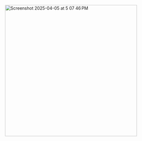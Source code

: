 <img width="435" alt="Screenshot 2025-04-05 at 5 07 46 PM" src="https://github.com/user-attachments/assets/a5779eca-a681-4da7-8703-763317e64d42" />
